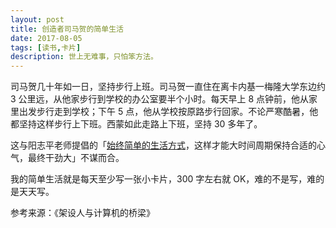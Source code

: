 ```yaml
---
layout: post
title: 创造者司马贺的简单生活
date: 2017-08-05
tags: [读书,卡片]
description: 世上无难事，只怕笨方法。
---
```


司马贺几十年如一日，坚持步行上班。司马贺一直住在离卡内基一梅隆大学东边约 3 公里远，从他家步行到学校的办公室要半个小时。每天早上 8 点钟前，他从家里出发步行走到学校；下午 5 点，他从学校按原路步行回家。不论严寒酷暑，他都坚持这样步行上下班。西蒙如此走路上下班，坚持 30 多年了。

这与阳志平老师提倡的「[始终简单的生活方式](http://www.yangzhiping.com/worksmarter/chapter4/talk002)，这样才能大时间周期保持合适的心气，最终干劲大」不谋而合。

我的简单生活就是每天至少写一张小卡片，300 字左右就 OK，难的不是写，难的是天天写。

参考来源：《架设人与计算机的桥梁》